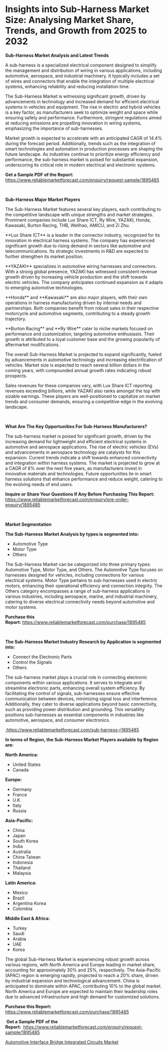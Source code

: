 <p><h1>Insights into Sub-Harness Market Size: Analysing Market Share, Trends, and Growth from 2025 to 2032</h1></p><p><strong>Sub-Harness Market Analysis and Latest Trends</strong></p>
<p><p>A sub-harness is a specialized electrical component designed to simplify the management and distribution of wiring in various applications, including automotive, aerospace, and industrial machinery. It typically includes a set of wires and connectors that enable the integration of multiple electrical systems, enhancing reliability and reducing installation time.</p><p>The Sub-Harness Market is witnessing significant growth, driven by advancements in technology and increased demand for efficient electrical systems in vehicles and equipment. The rise in electric and hybrid vehicles is a key factor, as manufacturers seek to optimize weight and space while ensuring safety and performance. Furthermore, stringent regulations aimed at reducing emissions are propelling innovation in wiring systems, emphasizing the importance of sub-harnesses.</p><p>Market growth is expected to accelerate with an anticipated CAGR of 14.4% during the forecast period. Additionally, trends such as the integration of smart technologies and automation in production processes are shaping the future landscape. As industries continue to prioritize energy efficiency and performance, the sub-harness market is poised for substantial expansion, underscoring its critical role in modern electrical and electronic systems.</p></p>
<p><strong>Get a Sample PDF of the Report:&nbsp;</strong> <a href="https://www.reliablemarketforecast.com/enquiry/request-sample/1895485?utm_campaign=2808&utm_medium=2&utm_source=Github&utm_content=ia&utm_term=07042025&utm_id=sub-harness">https://www.reliablemarketforecast.com/enquiry/request-sample/1895485</a></p>
<p>&nbsp;</p>
<p><strong>Sub-Harness Major Market Players</strong></p>
<p><p>The Sub-Harness Market features several key players, each contributing to the competitive landscape with unique strengths and market strategies. Prominent companies include Lux Share ICT, Ry Wire, YAZAKI, Honda, Kawasaki, Burton Racing, THB, Wellhao, AMICU, and Zi Zhu.</p><p>**Lux Share ICT** is a leader in the connector industry, recognized for its innovation in electrical harness systems. The company has experienced significant growth due to rising demand in sectors like automotive and telecommunications. Its strategic investments in R&D are expected to further strengthen its market position.</p><p>**YAZAKI** specializes in automotive wiring harnesses and connectors. With a strong global presence, YAZAKI has witnessed consistent revenue growth driven by increasing vehicle production and the shift towards electric vehicles. The company anticipates continued expansion as it adapts to emerging automotive technologies.</p><p>**Honda** and **Kawasaki** are also major players, with their own operations in harness manufacturing driven by internal needs and partnerships. Both companies benefit from robust sales in their respective motorcycle and automotive segments, contributing to a steady growth trajectory.</p><p>**Burton Racing** and **Ry Wire** cater to niche markets focused on performance and customization, targeting automotive enthusiasts. Their growth is attributed to a loyal customer base and the growing popularity of aftermarket modifications.</p><p>The overall Sub-Harness Market is projected to expand significantly, fueled by advancements in automotive technology and increasing electrification of vehicles. Market size is expected to reach several billion dollars in the coming years, with compounded annual growth rates indicating robust prospects.</p><p>Sales revenues for these companies vary, with Lux Share ICT reporting revenues exceeding billions, while YAZAKI also ranks amongst the top with sizable earnings. These players are well-positioned to capitalize on market trends and consumer demands, ensuring a competitive edge in the evolving landscape.</p></p>
<p>&nbsp;</p>
<p><strong>What Are The Key Opportunities For Sub-Harness Manufacturers?</strong></p>
<p><p>The sub-harness market is poised for significant growth, driven by the increasing demand for lightweight and efficient electrical systems in automotive and aerospace applications. The rise of electric vehicles (EVs) and advancements in aerospace technology are catalysts for this expansion. Current trends indicate a shift towards enhanced connectivity and integration within harness systems. The market is projected to grow at a CAGR of 8% over the next five years, as manufacturers invest in innovative materials and technologies. Future opportunities lie in smart harness solutions that enhance performance and reduce weight, catering to the evolving needs of end users.</p></p>
<p><strong>Inquire or Share Your Questions If Any Before Purchasing This Report:</strong> <a href="https://www.reliablemarketforecast.com/enquiry/pre-order-enquiry/1895485?utm_campaign=2808&utm_medium=2&utm_source=Github&utm_content=ia&utm_term=07042025&utm_id=sub-harness">https://www.reliablemarketforecast.com/enquiry/pre-order-enquiry/1895485</a></p>
<p>&nbsp;</p>
<p><strong>Market Segmentation</strong></p>
<p><strong>The Sub-Harness Market Analysis by types is segmented into:</strong></p>
<p><ul><li>Automotive Type</li><li>Motor Type</li><li>Others</li></ul></p>
<p><p>The Sub-Harness Market can be categorized into three primary types: Automotive Type, Motor Type, and Others. The Automotive Type focuses on harnesses designed for vehicles, including connections for various electrical systems. Motor Type pertains to sub-harnesses used in electric motors, enhancing their operational efficiency and connection integrity. The Others category encompasses a range of sub-harness applications in various industries, including aerospace, marine, and industrial machinery, catering to diverse electrical connectivity needs beyond automotive and motor systems.</p></p>
<p><strong>Purchase this Report:&nbsp;</strong><a href="https://www.reliablemarketforecast.com/purchase/1895485?utm_campaign=2808&utm_medium=2&utm_source=Github&utm_content=ia&utm_term=07042025&utm_id=sub-harness">https://www.reliablemarketforecast.com/purchase/1895485</a></p>
<p>&nbsp;</p>
<p><strong>The Sub-Harness Market Industry Research by Application is segmented into:</strong></p>
<p><ul><li>Connect the Electronic Parts</li><li>Control the Signals</li><li>Others</li></ul></p>
<p><p>The sub-harness market plays a crucial role in connecting electronic components within various applications. It serves to integrate and streamline electronic parts, enhancing overall system efficiency. By facilitating the control of signals, sub-harnesses ensure effective communication between devices, minimizing signal loss and interference. Additionally, they cater to diverse applications beyond basic connectivity, such as providing power distribution and grounding. This versatility positions sub-harnesses as essential components in industries like automotive, aerospace, and consumer electronics.</p></p>
<p><a href="https://www.reliablemarketforecast.com/sub-harness-r1895485?utm_campaign=2808&utm_medium=2&utm_source=Github&utm_content=ia&utm_term=07042025&utm_id=sub-harness">&nbsp;https://www.reliablemarketforecast.com/sub-harness-r1895485</a></p>
<p><strong>In terms of Region, the Sub-Harness Market Players available by Region are:</strong></p>
<p>
    <p> <strong> North America: </strong>
        <ul>
            <li>United States</li>
            <li>Canada</li>
        </ul>
        </p> 
    <p> <strong> Europe: </strong>
        <ul>
            <li>Germany</li>
            <li>France</li>
            <li>U.K.</li>
            <li>Italy</li>
            <li>Russia</li>
        </ul>
        </p> 
    <p> <strong> Asia-Pacific: </strong>
        <ul>
            <li>China</li>
            <li>Japan</li>
            <li>South Korea</li>
            <li>India</li>
            <li>Australia</li>
            <li>China Taiwan</li>
            <li>Indonesia</li>
            <li>Thailand</li>
            <li>Malaysia</li>
        </ul>
        </p> 
    <p> <strong> Latin America: </strong>
        <ul>
            <li>Mexico</li>
            <li>Brazil</li>
            <li>Argentina Korea</li>
            <li>Colombia</li>
        </ul>
        </p> 
    <p> <strong> Middle East & Africa: </strong>
        <ul>
            <li>Turkey</li>
            <li>Saudi</li>
            <li>Arabia</li>
            <li>UAE</li>
            <li>Korea</li>
        </ul>
    </p>
    </p>
<p><p>The global Sub-Harness Market is experiencing robust growth across various regions, with North America and Europe leading in market share, accounting for approximately 30% and 25%, respectively. The Asia-Pacific (APAC) region is emerging rapidly, projected to reach a 20% share, driven by industrial expansion and technological advancement. China is anticipated to dominate within APAC, contributing 10% to the global market. North America and Europe are expected to maintain their leadership roles due to advanced infrastructure and high demand for customized solutions.</p></p>
<p><strong>Purchase this Report: </strong><a href="https://www.reliablemarketforecast.com/purchase/1895485?utm_campaign=2808&utm_medium=2&utm_source=Github&utm_content=ia&utm_term=07042025&utm_id=sub-harness">https://www.reliablemarketforecast.com/purchase/1895485</a></p>
<p>&nbsp;<strong>Get a Sample PDF of the Report:&nbsp;&nbsp;</strong><a href="https://www.reliablemarketforecast.com/enquiry/request-sample/1895485?utm_campaign=2808&utm_medium=2&utm_source=Github&utm_content=ia&utm_term=07042025&utm_id=sub-harness">https://www.reliablemarketforecast.com/enquiry/request-sample/1895485</a></p>
<p><strong></strong></p>
<p><p><a href="https://github.com/jenithschijf/Market-Research-Report-List-1/blob/main/automotive-interface-bridge-integrated-circuits-market.md?utm_campaign=2808&utm_medium=2&utm_source=Github&utm_content=ia&utm_term=07042025&utm_id=sub-harness">Automotive Interface Bridge Integrated Circuits Market</a></p></p>